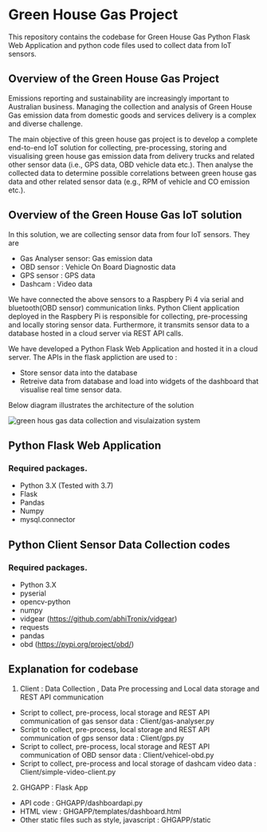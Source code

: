 # Green House Gas Project

This repository contains the codebase for Green House Gas Python Flask Web Application and python code files used to collect data from IoT sensors.

## Overview of the Green House Gas Project 

Emissions reporting and sustainability are increasingly important to Australian business. Managing the collection and analysis of Green House Gas emission data from domestic goods and services delivery is a complex and diverse challenge. 

The main objective of this green house gas project is to develop a complete end-to-end IoT solution for collecting, pre-processing, storing and visualising green house gas emission data from delivery trucks and related other sensor data (i.e., GPS data, OBD vehicle data etc.). Then analyse the collected data to determine possible correlations between green house gas data and other related sensor data (e.g., RPM of vehicle and CO emission etc.). 

## Overview of the Green House Gas IoT solution

In this solution, we are collecting sensor data from four IoT sensors. They are 
- Gas Analyser sensor: Gas emission data 
- OBD sensor : Vehicle On Board Diagnostic data
- GPS sensor : GPS data
- Dashcam : Video data

We have connected the above sensors to a Raspbery Pi 4 via serial and bluetooth(OBD sensor) communication links. Python Client application deployed in the Raspbery Pi is responsible for collecting, pre-processing and locally storing sensor data. Furthermore, it transmits sensor data to a database hosted in a cloud server via REST API calls.

We have developed a Python Flask Web Application and hosted it in a cloud server. The APIs in the flask appliction are used to :
- Store sensor data into the database
- Retreive data from database and load into widgets of the dashboard that visualise real time sensor data. 

Below diagram illustrates the architecture of the solution

![green hous gas data collection and visulaization system](https://user-images.githubusercontent.com/4996419/113511100-81823700-95a1-11eb-92b8-7ca495b9e76f.png)

## Python Flask Web Application 

### Required packages. 

- Python 3.X (Tested with 3.7)
- Flask
- Pandas
- Numpy
- mysql.connector

## Python Client Sensor Data Collection codes

### Required packages. 

- Python 3.X
- pyserial
- opencv-python
- numpy
- vidgear (https://github.com/abhiTronix/vidgear)
- requests
- pandas
- obd (https://pypi.org/project/obd/)

## Explanation for codebase

1. Client : Data Collection , Data Pre processing and Local data storage and REST API communication 
  - Script to collect, pre-process, local storage and REST API communication of gas sensor data :  Client/gas-analyser.py
  - Script to collect, pre-process, local storage and REST API communication of gps sensor data :  Client/gps.py
  - Script to collect, pre-process, local storage and REST API communication of OBD sensor data :  Client/vehicel-obd.py
  - Script to collect, pre-process and local storage of dashcam video data : Client/simple-video-client.py
2. GHGAPP : Flask App
  - API code : GHGAPP/dashboardapi.py 
  - HTML view : GHGAPP/templates/dashboard.html
  - Other static files such as style, javascript : GHGAPP/static



